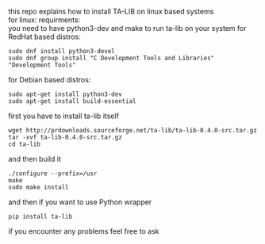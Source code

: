 this repo explains how to install TA-LIB on linux based systems  
for linux:
requirments:  
you need to have python3-dev and make to run ta-lib on your system
for RedHat based distros:
```
sudo dnf install python3-devel
sudo dnf group install "C Development Tools and Libraries" "Development Tools"
```
for Debian based distros:
```
sudo apt-get install python3-dev
sudo apt-get install build-essential
```
first you have to install ta-lib itself 
```
wget http://prdownloads.sourceforge.net/ta-lib/ta-lib-0.4.0-src.tar.gz
tar -xvf ta-lib-0.4.0-src.tar.gz
cd ta-lib
```
and then build it
```
./configure --prefix=/usr
make
sudo make install
```
and then if you want to use Python wrapper
```
pip install ta-lib
```
if you encounter any problems feel free to ask 
